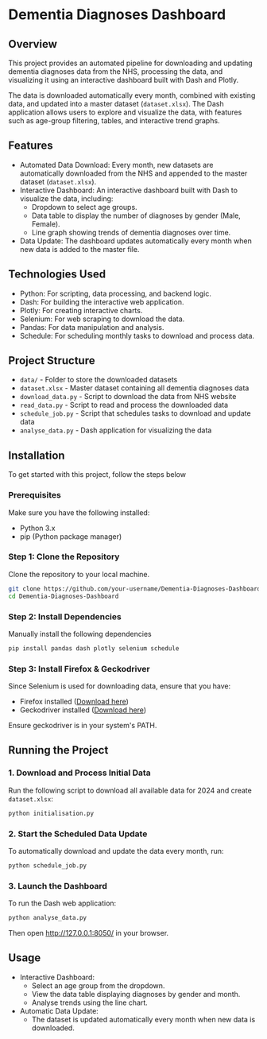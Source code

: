 # Dementia Diagnoses Dashboard
## Overview
This project provides an automated pipeline for downloading and updating dementia diagnoses data from the NHS, processing the data, and visualizing it using an interactive dashboard built with Dash and Plotly.

The data is downloaded automatically every month, combined with existing data, and updated into a master dataset (`dataset.xlsx`). The Dash application allows users to explore and visualize the data, with features such as age-group filtering, tables, and interactive trend graphs.

## Features
* Automated Data Download: Every month, new datasets are automatically downloaded from the NHS and appended to the master dataset (`dataset.xlsx`).
* Interactive Dashboard: An interactive dashboard built with Dash to visualize the data, including:
    * Dropdown to select age groups.
    * Data table to display the number of diagnoses by gender (Male, Female).
    * Line graph showing trends of dementia diagnoses over time.
* Data Update: The dashboard updates automatically every month when new data is added to the master file.

## Technologies Used
* Python: For scripting, data processing, and backend logic.
* Dash: For building the interactive web application.
* Plotly: For creating interactive charts.
* Selenium: For web scraping to download the data.
* Pandas: For data manipulation and analysis.
* Schedule: For scheduling monthly tasks to download and process data.

## Project Structure
* `data/` - Folder to store the downloaded datasets
* `dataset.xlsx` - Master dataset containing all dementia diagnoses data
* `download_data.py` - Script to download the data from NHS website
* `read_data.py` - Script to read and process the downloaded data
* `schedule_job.py` - Script that schedules tasks to download and update data
* `analyse_data.py` - Dash application for visualizing the data


## Installation
To get started with this project, follow the steps below
### Prerequisites
Make sure you have the following installed:
* Python 3.x
* pip (Python package manager)
### Step 1: Clone the Repository
Clone the repository to your local machine.
```bash
git clone https://github.com/your-username/Dementia-Diagnoses-Dashboard.git
cd Dementia-Diagnoses-Dashboard
```
### Step 2: Install Dependencies
Manually install the following dependencies
```bash
pip install pandas dash plotly selenium schedule
```
### Step 3: Install Firefox & Geckodriver
Since Selenium is used for downloading data, ensure that you have:
* Firefox installed ([Download here](https://www.mozilla.org/en-US/firefox/new/))
* Geckodriver installed ([Download here](https://github.com/mozilla/geckodriver/releases))

Ensure geckodriver is in your system's PATH.

## Running the Project
### 1. Download and Process Initial Data
Run the following script to download all available data for 2024 and create `dataset.xlsx`:
```bash
python initialisation.py
```
### 2. Start the Scheduled Data Update
To automatically download and update the data every month, run:
```bash
python schedule_job.py
```
### 3. Launch the Dashboard
To run the Dash web application:
``` bash
python analyse_data.py
```
Then open http://127.0.0.1:8050/ in your browser.


## Usage
* Interactive Dashboard:
    * Select an age group from the dropdown.
    * View the data table displaying diagnoses by gender and month.
    * Analyse trends using the line chart.
* Automatic Data Update:
    * The dataset is updated automatically every month when new data is downloaded.






